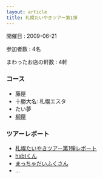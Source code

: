 ```yaml
---
layout: article
title: 札幌たいやきツアー第1弾
---
```


開催日
: 2009-06-21

参加者数
: 4名

まわったお店の軒数
: 4軒

### コース

  * 藤屋
  * 十勝大名: 札幌エスタ
  * たい夢
  * [柳屋](/qwik/43.html)

### ツアーレポート

  * [札幌たいやきツアー第1弾レポート](/qwik/50.html)
  * [hsbtくん](http://www.hsbt.org/diary/20090621.html#p01)
  * [まっちゃだいふくさん](http://d.hatena.ne.jp/ripjyr/20090622/1245671670)
  * ...

